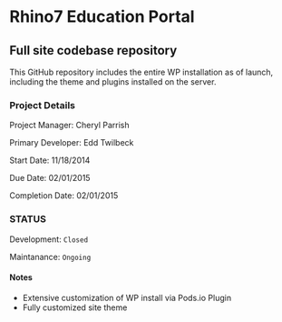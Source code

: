 Rhino7 Education Portal
======

Full site codebase repository
------

This GitHub repository includes the entire WP installation as of launch, including the theme and plugins installed on the server.

### Project Details
Project Manager: Cheryl Parrish

Primary Developer: Edd Twilbeck

Start Date: 11/18/2014

Due Date: 02/01/2015

Completion Date: 02/01/2015

### STATUS
Development: `Closed`

Maintanance: `Ongoing`

#### Notes
* Extensive customization of WP install via Pods.io Plugin
* Fully customized site theme
